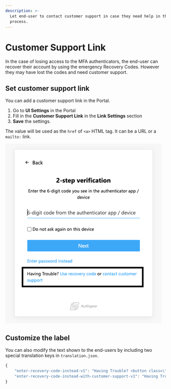 ```yaml
---
description: >-
  Let end-user to contact customer support in case they need help in the login
  process.
---
```


# Customer Support Link

In the case of losing access to the MFA authenticators, the end-user can recover their account by using the emergency Recovery Codes. However they may have lost the codes and need customer support.

## Set customer support link

You can add a customer support link in the Portal.

1. Go to **UI Settings** in the Portal
2. Fill in the **Customer Support Link** in the **Link Settings** section
3. **Save** the settings.

The value will be used as the `href` of `<a>` HTML tag. It can be a URL or a `mailto:` link.

![Contact customer support in the 2-step verification screen](../.gitbook/assets/mfa-customer-support.png)

## Customize the label

You can also modify the text shown to the end-users by including two special translation keys in `translation.json`.

```javascript
{
    "enter-recovery-code-instead-v1": "Having Trouble? <button class=\"btn secondary-btn\" type=\"submit\">Use recovery code</button>",
    "enter-recovery-code-instead-with-customer-support-v1": "Having Trouble? <button class=\"btn secondary-btn\" type=\"submit\">Use recovery code</button> or <a class=\"link\" target=\"_blank\" href={customerSupportLink}>contact customer support</a>",
}
```

